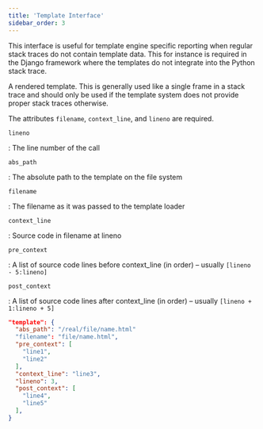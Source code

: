 ```yaml
---
title: 'Template Interface'
sidebar_order: 3
---
```


This interface is useful for template engine specific reporting when regular stack traces do not contain template data. This for instance is required in the Django framework where the templates do not integrate into the Python stack trace.

A rendered template. This is generally used like a single frame in a stack trace and should only be used if the template system does not provide proper stack traces otherwise.

The attributes `filename`, `context_line`, and `lineno` are required.

`lineno`

: The line number of the call

`abs_path`

: The absolute path to the template on the file system

`filename`

: The filename as it was passed to the template loader

`context_line`

: Source code in filename at lineno

`pre_context`

: A list of source code lines before context_line (in order) – usually `[lineno - 5:lineno]`

`post_context`

: A list of source code lines after context_line (in order) – usually `[lineno + 1:lineno + 5]`

```json
"template": {
  "abs_path": "/real/file/name.html"
  "filename": "file/name.html",
  "pre_context": [
    "line1",
    "line2"
  ],
  "context_line": "line3",
  "lineno": 3,
  "post_context": [
    "line4",
    "line5"
  ],
}
```
